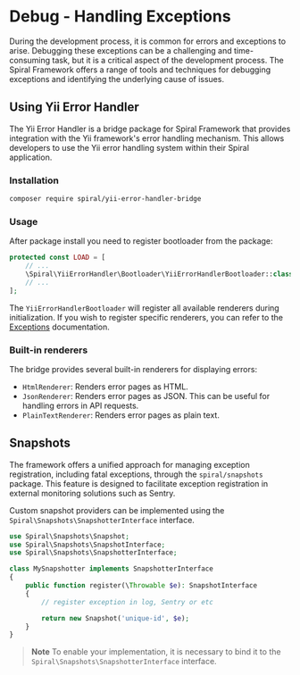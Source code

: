 # Debug - Handling Exceptions

During the development process, it is common for errors and exceptions to arise. Debugging these exceptions can be a challenging and time-consuming task, but it is a critical aspect of the development process. The Spiral Framework offers a range of tools and techniques for debugging exceptions and identifying the underlying cause of issues.

## Using Yii Error Handler

The Yii Error Handler is a bridge package for Spiral Framework that provides integration with the Yii framework's error handling mechanism. This allows developers to use the Yii error handling system within their Spiral application.

### Installation

```bash
composer require spiral/yii-error-handler-bridge
```

### Usage

After package install you need to register bootloader from the package:

```php
protected const LOAD = [
    // ...
    \Spiral\YiiErrorHandler\Bootloader\YiiErrorHandlerBootloader::class,
    // ...
];
```

The `YiiErrorHandlerBootloader` will register all available renderers during initialization. If you wish to register specific renderers, you can refer to the [Exceptions](../component/exceptions.md) documentation.

### Built-in renderers

The bridge provides several built-in renderers for displaying errors:

- `HtmlRenderer`: Renders error pages as HTML.
- `JsonRenderer`: Renders error pages as JSON. This can be useful for handling errors in API requests.
- `PlainTextRenderer`: Renders error pages as plain text.

## Snapshots

The framework offers a unified approach for managing exception registration, including fatal exceptions, through the `spiral/snapshots` package. This feature is designed to facilitate exception registration in external monitoring solutions such as Sentry.

Custom snapshot providers can be implemented using the `Spiral\Snapshots\SnapshotterInterface` interface.
```php
use Spiral\Snapshots\Snapshot;
use Spiral\Snapshots\SnapshotInterface;
use Spiral\Snapshots\SnapshotterInterface;

class MySnapshotter implements SnapshotterInterface
{
    public function register(\Throwable $e): SnapshotInterface
    {
        // register exception in log, Sentry or etc

        return new Snapshot('unique-id', $e);
    }
}
```

> **Note**
> To enable your implementation, it is necessary to bind it to the `Spiral\Snapshots\SnapshotterInterface` interface.
